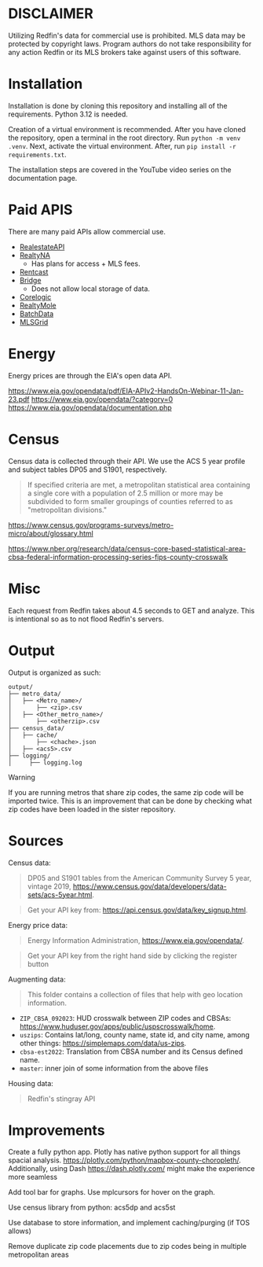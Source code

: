 # DISCLAIMER

Utilizing Redfin's data for commercial use is prohibited. MLS data may be protected by copyright laws. Program authors do not take responsibility for any action Redfin or its MLS brokers take against users of this software.

# Installation

Installation is done by cloning this repository and installing all of the requirements. Python 3.12 is needed.

Creation of a virtual environment is recommended. After you have cloned the repository, open a terminal in the root directory. Run `python -m venv .venv`. Next, activate the virtual environment. After, run `pip install -r requirements.txt`.

The installation steps are covered in the YouTube video series on the documentation page.

# Paid APIS

There are many paid APIs allow commercial use.

- [RealestateAPI](https://www.realestateapi.com/)
- [RealtyNA](https://realtyna.com/mls-router-api/)
  - Has plans for access + MLS fees.
- [Rentcast](https://app.rentcast.io/app/api)
- [Bridge](https://www.bridgeinteractive.com/developers/zillow-group-data/)
  - Does not allow local storage of data.
- [Corelogic](https://www.corelogic.com/data-solutions/property-data-solutions/)
- [RealtyMole](https://rapidapi.com/realtymole/api/realty-mole-property-api)
- [BatchData](https://developer.batchdata.com/docs/batchdata/batchdata-v1%2Foperations%2Fcreate-a-property-lookup-all-attribute)
- [MLSGrid](https://www.mlsgrid.com/resources)

# Energy

Energy prices are through the EIA's open data API.

https://www.eia.gov/opendata/pdf/EIA-APIv2-HandsOn-Webinar-11-Jan-23.pdf
https://www.eia.gov/opendata/?category=0
https://www.eia.gov/opendata/documentation.php

# Census

Census data is collected through their API. We use the ACS 5 year profile and subject tables DP05 and S1901, respectively.

> If specified criteria are met, a metropolitan statistical area containing a single core with a population of 2.5 million or more may be subdivided to form smaller groupings of counties referred to as "metropolitan divisions."

https://www.census.gov/programs-surveys/metro-micro/about/glossary.html

https://www.nber.org/research/data/census-core-based-statistical-area-cbsa-federal-information-processing-series-fips-county-crosswalk

# Misc

Each request from Redfin takes about 4.5 seconds to GET and analyze. This is intentional so as to not flood Redfin's servers.

# Output

Output is organized as such:

```
output/
├── metro_data/
│   ├── <Metro_name>/
│       ├── <zip>.csv
│   ├── <Other_metro_name>/
│       ├── <otherzip>.csv
├── census_data/
│   ├── cache/
│       ├── <chache>.json
│   ├── <acs5>.csv
├── logging/
│     ├── logging.log
```

> [!WARNING]
> If you are running metros that share zip codes, the same zip code will be imported twice. This is an improvement that can be done by checking what zip codes have been loaded in the sister repository.

# Sources

Census data:

> DP05 and S1901 tables from the American Community Survey 5 year, vintage 2019, https://www.census.gov/data/developers/data-sets/acs-5year.html.

> Get your API key from: https://api.census.gov/data/key_signup.html.

Energy price data:

> Energy Information Administration, https://www.eia.gov/opendata/.

> Get your API key from the right hand side by clicking the register button

Augmenting data:

> This folder contains a collection of files that help with geo location information.

- `ZIP_CBSA_092023`: HUD crosswalk between ZIP codes and CBSAs: https://www.huduser.gov/apps/public/uspscrosswalk/home.
- `uszips`: Contains lat/long, county name, state id, and city name, among other things: https://simplemaps.com/data/us-zips.
- `cbsa-est2022`: Translation from CBSA number and its Census defined name.
- `master`: inner join of some information from the above files

Housing data:

> Redfin's stingray API

# Improvements

Create a fully python app. Plotly has native python support for all things spacial analysis. https://plotly.com/python/mapbox-county-choropleth/. Additionally, using Dash https://dash.plotly.com/ might make the experience more seamless

Add tool bar for graphs. Use mplcursors for hover on the graph.

Use census library from python: acs5dp and acs5st

Use database to store information, and implement caching/purging (if TOS allows)

Remove duplicate zip code placements due to zip codes being in multiple metropolitan areas
